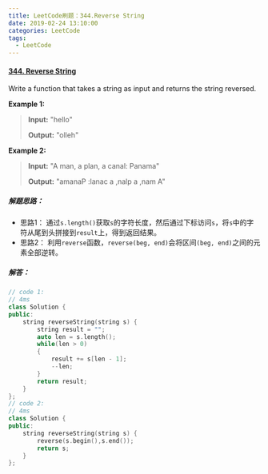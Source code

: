```yaml
---
title: LeetCode刷题：344.Reverse String
date: 2019-02-24 13:10:00
categories: LeetCode
tags:
  - LeetCode
---
```

#### [344\. Reverse String](https://leetcode-cn.com/problems/reverse-string/)
Write a function that takes a string as input and returns the string reversed.

**Example 1:**
>**Input:** "hello"
>
>**Output:** "olleh"

**Example 2:**
>**Input:** "A man, a plan, a canal: Panama"
>
>**Output:** "amanaP :lanac a ,nalp a ,nam A"
##### 解题思路：
+ 思路1： 通过`s.length()`获取`s`的字符长度，然后通过下标访问`s`，将`s`中的字符从尾到头拼接到`result`上，得到返回结果。
+ 思路2： 利用`reverse`函数，`reverse(beg, end)`会将区间`(beg, end)`之间的元素全部逆转。
##### 解答：
```cpp
// code 1: 
// 4ms
class Solution {
public:
    string reverseString(string s) {
        string result = "";
        auto len = s.length();
        while(len > 0)
        {
            result += s[len - 1];
            --len;
        }
        return result;
    }
};
// code 2:
// 4ms
class Solution {
public:
    string reverseString(string s) {
        reverse(s.begin(),s.end());
        return s;
    }
};
```